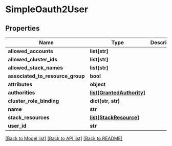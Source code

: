 # SimpleOauth2User

## Properties
Name | Type | Description | Notes
------------ | ------------- | ------------- | -------------
**allowed_accounts** | **list[str]** |  | [optional] 
**allowed_cluster_ids** | **list[str]** |  | [optional] 
**allowed_stack_names** | **list[str]** |  | [optional] 
**associated_to_resource_group** | **bool** |  | [optional] 
**attributes** | **object** |  | [optional] 
**authorities** | [**list[GrantedAuthority]**](GrantedAuthority.md) |  | [optional] 
**cluster_role_binding** | **dict(str, str)** |  | [optional] 
**name** | **str** |  | [optional] 
**stack_resources** | [**list[StackResource]**](StackResource.md) |  | [optional] 
**user_id** | **str** |  | [optional] 

[[Back to Model list]](../README.md#documentation-for-models) [[Back to API list]](../README.md#documentation-for-api-endpoints) [[Back to README]](../README.md)


